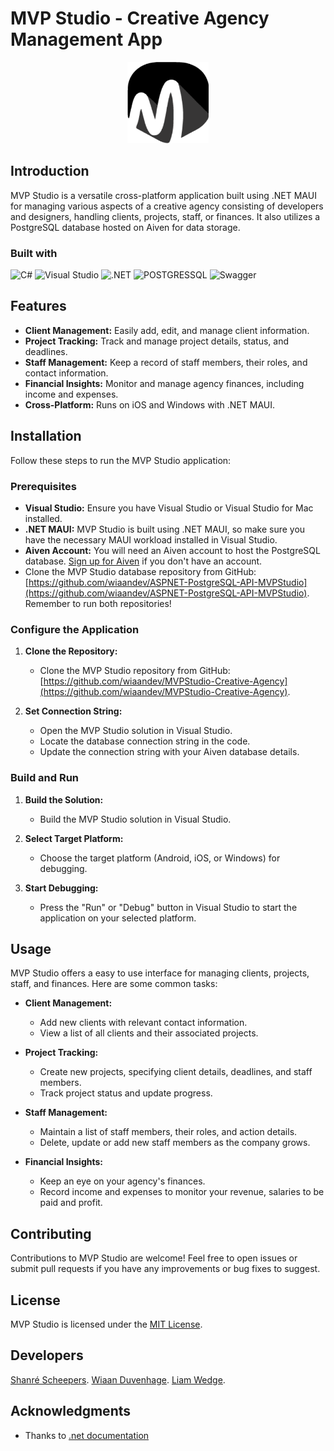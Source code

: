 

# MVP Studio - Creative Agency Management App
<p align="center">
<img height="130" width="130" src="https://github.com/wiaandev/MVPStudio-Creative-Agency/blob/main/Resources/Images/mvp_logo.png"></img>
</p>

## Introduction

MVP Studio is a versatile cross-platform application built using .NET MAUI for managing various aspects of a creative agency consisting of developers and designers, handling clients, projects, staff, or finances. It also utilizes a PostgreSQL database hosted on Aiven for data storage.

### Built with 

![C#](https://img.shields.io/badge/C%23-239120?style=for-the-badge&logo=c-sharp&logoColor=white)
![Visual Studio](https://img.shields.io/badge/Visual_Studio-5C2D91?style=for-the-badge&logo=visual%20studio&logoColor=white)
![.NET](https://img.shields.io/badge/.NET-512BD4?style=for-the-badge&logo=dotnet&logoColor=white)
![POSTGRESSQL](https://img.shields.io/badge/PostgreSQL-316192?style=for-the-badge&logo=postgresql&logoColor=white)
![Swagger](https://img.shields.io/badge/Swagger-85EA2D?style=for-the-badge&logo=Swagger&logoColor=white)

## Features

- **Client Management:** Easily add, edit, and manage client information.
- **Project Tracking:** Track and manage project details, status, and deadlines.
- **Staff Management:** Keep a record of staff members, their roles, and contact information.
- **Financial Insights:** Monitor and manage agency finances, including income and expenses.
- **Cross-Platform:** Runs on iOS and Windows with .NET MAUI.

## Installation

Follow these steps to run the MVP Studio application:

### Prerequisites

- **Visual Studio:** Ensure you have Visual Studio or Visual Studio for Mac installed.
- **.NET MAUI:** MVP Studio is built using .NET MAUI, so make sure you have the necessary MAUI workload installed in Visual Studio.
- **Aiven Account:** You will need an Aiven account to host the PostgreSQL database. [Sign up for Aiven](https://aiven.io/) if you don't have an account.
-  Clone the MVP Studio database repository from GitHub: [https://github.com/wiaandev/ASPNET-PostgreSQL-API-MVPStudio](https://github.com/wiaandev/ASPNET-PostgreSQL-API-MVPStudio). Remember to run both repositories!

### Configure the Application

1. **Clone the Repository:**
   - Clone the MVP Studio repository from GitHub: [https://github.com/wiaandev/MVPStudio-Creative-Agency](https://github.com/wiaandev/MVPStudio-Creative-Agency).

2. **Set Connection String:**
   - Open the MVP Studio solution in Visual Studio.
   - Locate the database connection string in the code.
   - Update the connection string with your Aiven database details.

### Build and Run

1. **Build the Solution:**
   - Build the MVP Studio solution in Visual Studio.

2. **Select Target Platform:**
   - Choose the target platform (Android, iOS, or Windows) for debugging.

3. **Start Debugging:**
   - Press the "Run" or "Debug" button in Visual Studio to start the application on your selected platform.

## Usage

MVP Studio offers a easy to use interface for managing clients, projects, staff, and finances. Here are some common tasks:

- **Client Management:**
  - Add new clients with relevant contact information.
  - View a list of all clients and their associated projects.

- **Project Tracking:**
  - Create new projects, specifying client details, deadlines, and staff members.
  - Track project status and update progress.

- **Staff Management:**
  - Maintain a list of staff members, their roles, and action details.
  - Delete, update or add new staff members as the company grows.
  

- **Financial Insights:**
  - Keep an eye on your agency's finances.
  - Record income and expenses to monitor your revenue, salaries to be paid and profit.

## Contributing

Contributions to MVP Studio are welcome! Feel free to open issues or submit pull requests if you have any improvements or bug fixes to suggest.

## License

MVP Studio is licensed under the [MIT License](LICENSE).

## Developers

 [Shanré Scheepers](https://github.com/shanrescheepers).
 [Wiaan Duvenhage](https://github.com/wiaandev).
 [Liam Wedge](https://github.com/NoSleepTillLambos).

## Acknowledgments

- Thanks to [.net documentation](https://learn.microsoft.com/en-us/dotnet/maui/)

